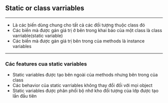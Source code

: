 ## Static or class varriables
---
- Là các biến dùng chung cho tất cả các đối tượng thuộc class đó
- Các biến mà được gán giá trị ở bên trong khai báo của một class là class varriable(static variable)
- Các biến mà được gán giá trị bên trong của methods là instance variables
---
### Các features cua static variables
- Static variables được tạo bên ngoài của methods nhưng bên trong của class
- Các behavior của static varriables không thay đổi đối với mọi object
- Static variables được phân phối bộ nhớ kho đối tượng của lớp được tạo lần đầu tiên
